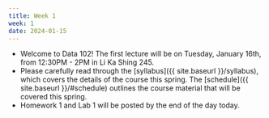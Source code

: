 ```yaml
---
title: Week 1
week: 1
date: 2024-01-15
---
```


- Welcome to Data 102! The first lecture will be on Tuesday, January 16th, from 12:30PM - 2PM in Li Ka Shing 245. 
- Please carefully read through the [syllabus]({{ site.baseurl }}/syllabus), which covers the details of the course this spring. The [schedule]({{ site.baseurl }}/#schedule) outlines the course material that will be covered this spring.
- Homework 1 and Lab 1 will be posted by the end of the day today.
